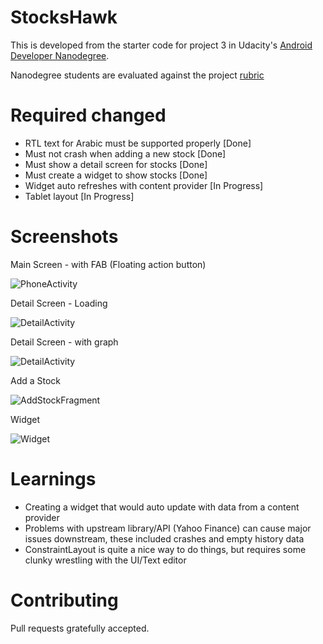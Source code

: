 # StocksHawk

This is developed from the starter code for project 3 in Udacity's [Android Developer Nanodegree](https://www.udacity.com/course/android-developer-nanodegree-by-google--nd801).

Nanodegree students are evaluated against the project [rubric](https://review.udacity.com/#!/rubrics/140/view)


# Required changed

* RTL text for Arabic must be supported properly [Done]
* Must not crash when adding a new stock [Done]
* Must show a detail screen for stocks [Done]
* Must create a widget to show stocks [Done]
* Widget auto refreshes with content provider [In Progress]
* Tablet layout [In Progress]


# Screenshots
Main Screen - with FAB (Floating action button)

![PhoneActivity](https://github.com/karl-denby/StocksHawk/raw/master/screenshots/00_main.png)

Detail Screen - Loading

![DetailActivity](https://github.com/karl-denby/StocksHawk/raw/master/screenshots/01_detail.png)

Detail Screen - with graph

![DetailActivity](https://github.com/karl-denby/StocksHawk/raw/master/screenshots/02_detail.png)

Add a Stock

![AddStockFragment](https://github.com/karl-denby/StocksHawk/raw/master/screenshots/03_add_stock.png)

Widget

![Widget](https://github.com/karl-denby/StocksHawk/raw/master/screenshots/widget_preview.png)


# Learnings

* Creating a widget that would auto update with data from a content provider
* Problems with upstream library/API (Yahoo Finance) can cause major issues downstream, these included crashes and empty history data
* ConstraintLayout is quite a nice way to do things, but requires some clunky wrestling with the UI/Text editor


# Contributing

Pull requests gratefully accepted.
